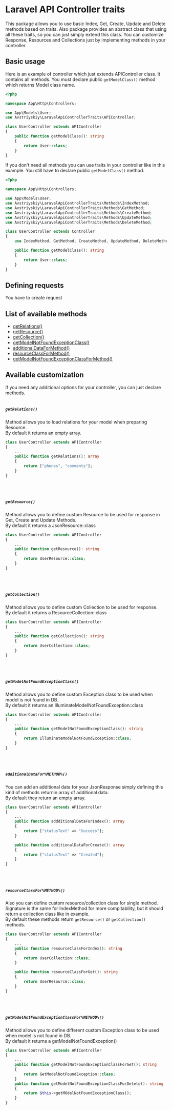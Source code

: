 # Laravel API Controller traits
This package allows you to use basic Index, Get, Create, Update and Delete methods based on traits. Also package provides an abstract class that using all these traits, so you can just simply extend this class.
You can customize Response, Resources and Collections just by implementing methods in your controller.

## Basic usage
Here is an example of controller which just extends APIController class. It contains all methods.
You must declare public ```getModelClass()``` method which returns Model class name.

```php
<?php

namespace App\Http\Controllers;

use App\Models\User;
use Avstriyskiy\LaravelApiControllerTraits\APIController;

class UserController extends APIController
{
    public function getModelClass(): string
    {
        return User::class;
    }
}
```

If you don't need all methods you can use traits in your controller like in this example. You still have to declare public ```getModelClass()``` method.

```php
<?php

namespace App\Http\Controllers;

use App\Models\User;
use Avstriyskiy\LaravelApiControllerTraits\Methods\IndexMethod;
use Avstriyskiy\LaravelApiControllerTraits\Methods\GetMethod;
use Avstriyskiy\LaravelApiControllerTraits\Methods\CreateMethod;
use Avstriyskiy\LaravelApiControllerTraits\Methods\UpdateMethod;
use Avstriyskiy\LaravelApiControllerTraits\Methods\DeleteMethod;

class UserController extends Controller
{
    use IndexMethod, GetMethod, CreateMethod, UpdateMethod, DeleteMethod;

    public function getModelClass(): string
    {
        return User::class;
    }
}
```
## Defining requests
You have to create request

## List of available methods
- [getRelations()](#getrelations)
- [getResource()](#getresource)
- [getCollection()](#getcollection)
- [getModelNotFoundExceptionClass()](#getmodelnotfoundexceptionclass)
- [additionalDataForMethod()](#additionaldataformethod)
- [resourceClassForMethod()](#resourceclassformethod)
- [getModelNotFoundExceptionClassForMethod()](#getmodelnotfoundexception%class%formethod)


## Available customization
If you need any additional options for your controller, you can just declare methods.<br><br>
##### ```getRelations()``` 
Method allows you to load relations for your model when preparing Resource. <br>
By default it returns an empty array. 
```php
class UserController extends APIController
{
    ...
    public function getRelations(): array
    {
        return ["phones", "comments"];
    }
}
```
<br><br>
##### ```getResource()``` 
Method allows you to define custom Resource to be used for response in Get, Create and Update Methods. <br>
By default it returns a JsonResource::class
```php
class UserController extends APIController
{
    ...
    public function getResource(): string
    {
        return UserResource::class;
    }
}
```
<br><br>
##### ```getCollection()``` 
Method allows you to define custom Collection to be used for response. <br>
By default it returns a ResourceCollection::class
```php
class UserController extends APIController
{
    ...
    public function getCollection(): string
    {
        return UserCollection::class;
    }
}
```
<br><br>
##### ```getModelNotFoundExceptionClass()``` 
Method allows you to define custom Exception class to be used when model is not found in DB. <br>
By default it returns an IlluminateModelNotFoundException::class
```php
class UserController extends APIController
{
    ...
    public function getModelNotFoundExceptionClass(): string
    {
        return IlluminateModelNotFoundException::class;
    }
}
```
<br><br>
##### ```additionalDataFor%METHOD%()``` 
You can add an additional data for your JsonResponse simply defining this kind of methods returnin array of additional data. <br>
By default they return an empty array.
```php
class UserController extends APIController
{
    ...
    public function addditionalDataForIndex(): array
    {
        return ["statusText" => "Success"];
    }

    public function additionalDataForCreate(): array
    {
        return ["statusText" => "Created"];
    }
}
```
<br><br>
##### ```resourceClassFor%METHOD%()``` 
Also you can define custom resource/collection class for single method. <br> Signature is the same for IndexMethod for more compitability, but it should return a collection class like in example. <br>
By default these methods return ```getResource()``` or ```getCollection()``` methods.

```php
class UserController extends APIController
{
    ...
    public function resourceClassForIndex(): string
    {
        return UserCollection::class;
    }

    public function resourceClassForGet(): string
    {
        return UserResource::class;
    }
}
```
<br><br>
##### ```getModelNotFoundExceptionClassFor%METHOD%()``` 
Method allows you to define different custom Exception class to be used when model is not found in DB. <br>
By default it returns a getModelNotFoundException()
```php
class UserController extends APIController
{
    ...
    public function getModelNotFoundExceptionClassForGet(): string
    {
        return GetModelNotFoundException::class;
    }
    public function getModelNotFoundExceptionClassForDelete(): string
    {
        return $this->getMOdelNotFoundExceptionClass();
    }
}
```
<br><br>
